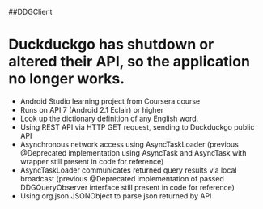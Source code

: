 ##DDGClient

# Duckduckgo has shutdown or altered their API, so the application no longer works. #

* Android Studio learning project from Coursera course
* Runs on API 7 (Android 2.1 Eclair) or higher
* Look up the dictionary definition of any English word.
* Using REST API via HTTP GET request, sending to Duckduckgo public API
* Asynchronous network access using AsyncTaskLoader (previous @Deprecated implementation using AsyncTask and AsyncTask with wrapper still present in code for reference)
* AsyncTaskLoader communicates returned query results via local broadcast (previous @Deprecated implementation of passed DDGQueryObserver interface still present in code for reference)
* Using org.json.JSONObject to parse json returned by API
